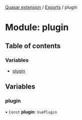 [Quasar extension](../index.md) / [Exports](../modules.md) / plugin

# Module: plugin

## Table of contents

### Variables

- [plugin](plugin.md#plugin)

## Variables

### plugin

• `Const` **plugin**: `VuePlugin`
